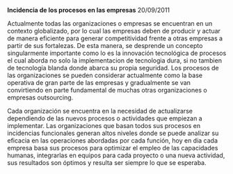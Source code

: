 
**Incidencia de los procesos en las empresas** 20/09/2011

Actualmente todas las organizaciones o empresas se encuentran en un contexto globalizado, por lo cual las empresas deben de producir y actuar de manera eficiente para generar competitividad frente a otras empresas a partir de sus fortalezas. De esta manera, se desprende un concepto singularmente importante como lo es la innovación tecnológica de procesos el cual aborda no solo la implementacion de tecnologia dura, si no tambien de tecnología blanda donde abarca su propia seguridad. Los procesos de las organizaciones se pueden considerar actualmente como la base operativa de gran parte de las empresas y gradualmente se van convirtiendo en parte fundamental de muchas otras organizaciones o empresas outsourcing.

Cada organización se encuentra en la necesidad de actualizarse dependiendo de las nuevos procesos o actividades que empiezan a implementar. Las organizaciones que basan todos sus procesos en incidencias funcionales generan altos niveles donde se puede analizar su eficacia en las operaciones abordadas por cada función, hoy en dia cada empresa basa sus procesos para optimizar el empleo de las capacidades humanas, integrarlas en equipos para cada proyecto o una nueva actividad, sus resultados son óptimos y resulta ser siempre lo que se esperaba.
